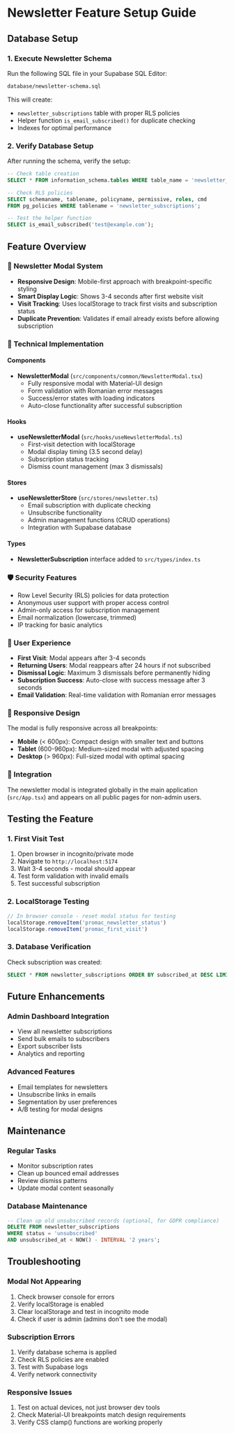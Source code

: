 # Newsletter Feature Setup Guide

## Database Setup

### 1. Execute Newsletter Schema
Run the following SQL file in your Supabase SQL Editor:
```bash
database/newsletter-schema.sql
```

This will create:
- `newsletter_subscriptions` table with proper RLS policies
- Helper function `is_email_subscribed()` for duplicate checking
- Indexes for optimal performance

### 2. Verify Database Setup
After running the schema, verify the setup:

```sql
-- Check table creation
SELECT * FROM information_schema.tables WHERE table_name = 'newsletter_subscriptions';

-- Check RLS policies
SELECT schemaname, tablename, policyname, permissive, roles, cmd
FROM pg_policies WHERE tablename = 'newsletter_subscriptions';

-- Test the helper function
SELECT is_email_subscribed('test@example.com');
```

## Feature Overview

### 🎯 Newsletter Modal System
- **Responsive Design**: Mobile-first approach with breakpoint-specific styling
- **Smart Display Logic**: Shows 3-4 seconds after first website visit
- **Visit Tracking**: Uses localStorage to track first visits and subscription status
- **Duplicate Prevention**: Validates if email already exists before allowing subscription

### 🔧 Technical Implementation

#### Components
- **NewsletterModal** (`src/components/common/NewsletterModal.tsx`)
  - Fully responsive modal with Material-UI design
  - Form validation with Romanian error messages
  - Success/error states with loading indicators
  - Auto-close functionality after successful subscription

#### Hooks
- **useNewsletterModal** (`src/hooks/useNewsletterModal.ts`)
  - First-visit detection with localStorage
  - Modal display timing (3.5 second delay)
  - Subscription status tracking
  - Dismiss count management (max 3 dismissals)

#### Stores
- **useNewsletterStore** (`src/stores/newsletter.ts`)
  - Email subscription with duplicate checking
  - Unsubscribe functionality
  - Admin management functions (CRUD operations)
  - Integration with Supabase database

#### Types
- **NewsletterSubscription** interface added to `src/types/index.ts`

### 🛡️ Security Features
- Row Level Security (RLS) policies for data protection
- Anonymous user support with proper access control
- Admin-only access for subscription management
- Email normalization (lowercase, trimmed)
- IP tracking for basic analytics

### 📱 User Experience
- **First Visit**: Modal appears after 3-4 seconds
- **Returning Users**: Modal reappears after 24 hours if not subscribed
- **Dismissal Logic**: Maximum 3 dismissals before permanently hiding
- **Subscription Success**: Auto-close with success message after 3 seconds
- **Email Validation**: Real-time validation with Romanian error messages

### 🎨 Responsive Design
The modal is fully responsive across all breakpoints:
- **Mobile** (< 600px): Compact design with smaller text and buttons
- **Tablet** (600-960px): Medium-sized modal with adjusted spacing
- **Desktop** (> 960px): Full-sized modal with optimal spacing

### 🚀 Integration
The newsletter modal is integrated globally in the main application (`src/App.tsx`) and appears on all public pages for non-admin users.

## Testing the Feature

### 1. First Visit Test
1. Open browser in incognito/private mode
2. Navigate to `http://localhost:5174`
3. Wait 3-4 seconds - modal should appear
4. Test form validation with invalid emails
5. Test successful subscription

### 2. LocalStorage Testing
```javascript
// In browser console - reset modal status for testing
localStorage.removeItem('promac_newsletter_status')
localStorage.removeItem('promac_first_visit')
```

### 3. Database Verification
Check subscription was created:
```sql
SELECT * FROM newsletter_subscriptions ORDER BY subscribed_at DESC LIMIT 5;
```

## Future Enhancements

### Admin Dashboard Integration
- View all newsletter subscriptions
- Send bulk emails to subscribers
- Export subscriber lists
- Analytics and reporting

### Advanced Features
- Email templates for newsletters
- Unsubscribe links in emails  
- Segmentation by user preferences
- A/B testing for modal designs

## Maintenance

### Regular Tasks
- Monitor subscription rates
- Clean up bounced email addresses
- Review dismiss patterns
- Update modal content seasonally

### Database Maintenance
```sql
-- Clean up old unsubscribed records (optional, for GDPR compliance)
DELETE FROM newsletter_subscriptions 
WHERE status = 'unsubscribed' 
AND unsubscribed_at < NOW() - INTERVAL '2 years';
```

## Troubleshooting

### Modal Not Appearing
1. Check browser console for errors
2. Verify localStorage is enabled
3. Clear localStorage and test in incognito mode
4. Check if user is admin (admins don't see the modal)

### Subscription Errors
1. Verify database schema is applied
2. Check RLS policies are enabled
3. Test with Supabase logs
4. Verify network connectivity

### Responsive Issues
1. Test on actual devices, not just browser dev tools
2. Check Material-UI breakpoints match design requirements
3. Verify CSS clamp() functions are working properly